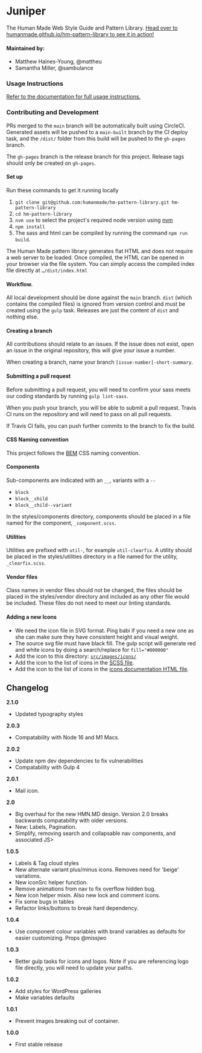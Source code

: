 # Juniper

The Human Made Web Style Guide and Pattern Library. [Head over to humanmade.github.io/hm-pattern-library to see it in action!](https://humanmade.github.io/hm-pattern-library/)

#### Maintained by:

* Matthew Haines-Young, @mattheu
* Samantha Miller, @sambulance

### Usage Instructions

[Refer to the documentation for full usage instructions.](https://humanmade.github.io/hm-pattern-library/pages/instructions.html)

### Contributing and Development

PRs merged to the `main` branch will be automatically built using CircleCI. Generated assets will be pushed to a `main-built` branch by the CI deploy task, and the `/dist/` folder from this build will be pushed to the `gh-pages` branch.

The `gh-pages` branch is the release branch for this project. Release tags should only be created on `gh-pages`.

#### Set up

Run these commands to get it running locally

1. `git clone git@github.com:humanmade/hm-pattern-library.git hm-pattern-library`
1. `cd hm-pattern-library`
2. `nvm use` to select the project's required node version using [nvm](https://github.com/nvm-sh/nvm)
4. `npm install`
5. The sass and html can be compiled by running the command `npm run build`.

The Human Made pattern library generates flat HTML and does not require a web server to be loaded. Once compiled, the HTML can be opened in your browser via the file system. You can simply access the compiled index file directly at `…/dist/index.html`

#### Workflow.

All local development should be done against the `main` branch. `dist` (which contains the compiled files) is ignored from version control and must be created using the `gulp` task. Releases are just the content of `dist` and nothing else.

#### Creating a branch

All contributions should relate to an issues. If the issue does not exist, open an issue in the original repository, this will give your issue a number.

When creating a branch, name your branch `[issue-number]-short-summary`.

#### Submitting a pull request

Before submitting a pull request, you will need to confirm your sass meets our coding standards by running `gulp lint-sass`.

When you push your branch, you will be able to submit a pull request. Travis CI runs on the repository and will need to pass on all pull requests.

If Travis CI fails, you can push further commits to the branch to fix the build.

#### CSS Naming convention

This project follows the [BEM](http://getbem.com/) CSS naming convention.

#### Components

Sub-components are indicated with an `__`, variants with a `--`

* `block`
* `block__child`
* `block__child--variant`

In the styles/components directory, components should be placed in a file named for the component, `_component.scss`.

#### Utilities

Utilities are prefixed with `util-`, for example `util-clearfix`. A utility should be placed in the styles/utilities directory in a file named for the utility, `_clearfix.scss`.

#### Vendor files

Class names in vendor files should not be changed, the files should be placed in the styles/vendor directory and included as any other file would be included. These files do not need to meet our linting standards.

#### Adding a new Icons

* We need the icon file in SVG format. Ping babi if you need a new one as she can make sure they have consistent height and visual weight.
* The source svg file must have black fill. The gulp script will generate red and white icons by doing a search/replace for `fill="#000000"`
* Add the icon to this directory: [`src/images/icons/`](https://github.com/humanmade/hm-pattern-library/tree/main/src/images/icons)
* Add the icon to the list of icons in the [SCSS file](https://github.com/humanmade/hm-pattern-library/blob/main/src/styles/utilities/_icons.scss#L13).
* Add the icon to the list of icons in the [icons documentation HTML file](https://github.com/humanmade/hm-pattern-library/blob/main/src/html/pages/icons.html#L21).

## Changelog

**2.1.0**

* Updated typography styles

**2.0.3**

* Compatability with Node 16 and M1 Macs.

**2.0.2**

* Update npm dev dependencies to fix vulnerabilities
* Compatability with Gulp 4

**2.0.1**

* Mail icon.

**2.0**

* Big overhaul for the new HMN.MD design. Version 2.0 breaks backwards compatability with older versions.
* New: Labels, Pagination.
* Simplify, removing search and collapsable nav components, and associated JS>

**1.0.5**

* Labels & Tag cloud styles
* New alternate variant plus/minus icons. Removes need for 'beige' variations.
* New iconSrc helper function.
* Remove animations from nav to fix overflow hidden bug.
* New icon helper mixin. Also new lock and comment icons.
* Fix some bugs in tables
* Refactor links/buttons to break hard dependency.

**1.0.4**

* Use component colour variables with brand variables as defaults for easier customizing. Props @missjwo

**1.0.3**

* Better gulp tasks for icons and logos. Note if you are referencing logo file directly, you will need to update your paths.

**1.0.2**

* Add styles for WordPress galleries
* Make variables defaults

**1.0.1**

* Prevent images breaking out of container.

**1.0.0**

* First stable release
